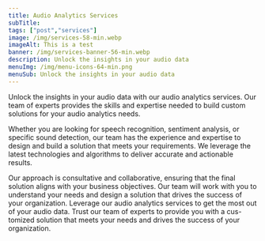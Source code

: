 ```yaml
---
title: Audio Analytics Services
subTitle: 
tags: ["post","services"]
image: /img/services-58-min.webp
imageAlt: This is a test
banner: /img/services-banner-56-min.webp
description: Unlock the insights in your audio data
menuImg: /img/menu-icons-64-min.png
menuSub: Unlock the insights in your audio data
---
```


Unlock the insights in your audio data with our audio analytics services. Our team of experts provides the skills and expertise needed to build custom solutions for your
audio analytics needs.


Whether you are looking for speech recognition, sentiment analysis, or specific sound detection, our team has the experience and expertise to design and build a solution that meets your requirements. We leverage the latest technologies and algorithms to deliver accurate and actionable results.


Our approach is consultative and collaborative, ensuring that the final solution aligns with your business objectives. Our team will work with you to understand your needs and design a solution that drives the success of your organization.
Leverage our audio analytics services to get the most out of your audio data. Trust our team of experts to provide you with a cus- tomized solution that meets your needs and drives the success of your organization.